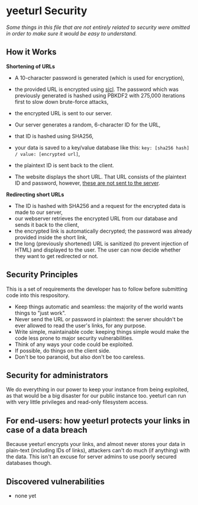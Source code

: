 # yeeturl Security

*Some things in this file that are not entirely related to security were omitted in order to make sure it would be easy to understand.*

## How it Works

**Shortening of URLs**

- A 10-character password is generated (which is used for encryption),
- the provided URL is encrypted using [sjcl](https://bitwiseshiftleft.github.io/sjcl/). The password which was previously generated is hashed using PBKDF2 with 275,000 iterations first to slow down brute-force attacks,
- the encrypted URL is sent to our server.

- Our server generates a random, 6-character ID for the URL,
- that ID is hashed using SHA256,
- your data is saved to a key/value database like this: `key: [sha256 hash] / value: [encrypted url]`,
- the plaintext ID is sent back to the client.

- The website displays the short URL. That URL consists of the plaintext ID and password, however, [these are not sent to the server](https://stackoverflow.com/a/14462350).

**Redirecting short URLs**

- The ID is hashed with SHA256 and a request for the encrypted data is made to our server,
- our webserver retrieves the encrypted URL from our database and sends it back to the client,
- the encrypted link is automatically decrypted; the password was already provided inside the short link,
- the long (previously shortened) URL is sanitized (to prevent injection of HTML) and displayed to the user. The user can now decide whether they want to get redirected or not.

## Security Principles

This is a set of requirements the developer has to follow before submitting code into this respository.

- Keep things automatic and seamless: the majority of the world wants things to "just work".
- Never send the URL or password in plaintext: the server shouldn't be ever allowed to read the user's links, for any purpose.
- Write simple, maintainable code: keeping things simple would make the code less prone to major security vulnerabilities.
- Think of any ways your code could be exploited.
- If possible, do things on the client side.
- Don't be too paranoid, but also don't be too careless.

## Security for administrators

We do everything in our power to keep your instance from being exploited, as that would be a big disaster for our public instance too. yeeturl can run with very little privileges and read-only filesystem access.

## For end-users: how yeeturl protects your links in case of a data breach
Because yeeturl encrypts your links, and almost never stores your data in plain-text (including IDs of links), attackers can't do much (if anything) with the data. This isn't an excuse for server admins to use poorly secured databases though.

## Discovered vulnerabilities

- none yet
